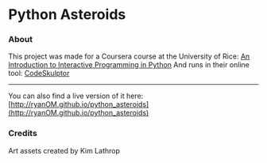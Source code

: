 # Python Asteroids



### About

This project was made for a Coursera course at the University of Rice: 
[An Introduction to Interactive Programming in Python](https://www.coursera.org/course/interactivepython1)
And runs in their online tool: [CodeSkulptor](http://www.codeskulptor.org/)

---

You can also find a live version of it here: [http://ryanOM.github.io/python_asteroids](http://ryanOM.github.io/python_asteroids)


### Credits

Art assets created by Kim Lathrop